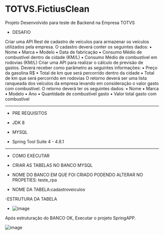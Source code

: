 # TOTVS.FictiusClean
Projeto Desenvolvido para teste de Backend na Empresa TOTVS

- DESAFIO

Criar uma API Rest de cadastro de veículos para armazenar os veículos utilizados pela
empresa. O cadastro deverá conter os seguintes dados:
▪ Nome
▪ Marca
▪ Modelo
▪ Data de fabricação
▪ Consumo Médio de combustível dentro de cidade (KM/L)
▪ Consumo Médio de combustível em rodovias (KM/L)
Criar uma API para realizar o cálculo de previsão de gastos.
Deverá receber como parâmetro as seguintes informações:
▪ Preço da gasolina R$
▪ Total de km que será percorrido dentro da cidade
▪ Total de km que será percorrido em rodovias
O retorno deverá ser uma lista ranqueada dos veículos da empresa levando em
consideração o valor gasto com combustível.
O retorno deverá ter os seguintes dados:
▪ Nome
▪ Marca
▪ Modelo
▪ Ano
▪ Quantidade de combustível gasto
▪ Valor total gasto com combustível


-----------------------------------------------------------------------


- PRE REQUISITOS 

- JDK 8
- MYSQL
- Spring Tool Suite 4 -  4.8.1

--------------------------------------------------------------------------

- COMO EXECUTAR

- CRIAR AS TABELAS NO BANCO MYSQL 


- NOME DO BANCO EM QUE FOI CRIADO PODENDO ALTERAR NO PROPETIES: teste_rpa


- NOME DA TABELA:cadastroveiculos


-ESTRUTURA DA TABELA
- ![image](https://user-images.githubusercontent.com/51979696/171484529-c0b911b7-194e-499e-8fe1-b639db910657.png)




Após estruturação do BANCO OK, Executar o projeto SpringAPP.


![image](https://user-images.githubusercontent.com/51979696/171486876-a7328925-e411-4cd1-9e76-f25ace64fb29.png)

